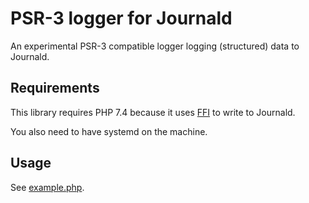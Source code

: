 # PSR-3 logger for Journald

An experimental PSR-3 compatible logger logging (structured) data to Journald.

## Requirements

This library requires PHP 7.4 because it uses
[FFI](https://www.php.net/manual/en/class.ffi.php) to write to
Journald.

You also need to have systemd on the machine.

## Usage

See [example.php](example.php).
